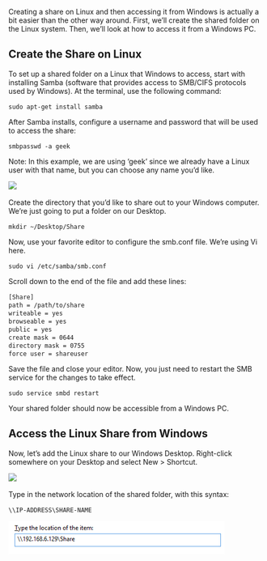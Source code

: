 Creating a share on Linux and then accessing it from Windows is actually a bit easier than the other way around. First, we’ll create the shared folder on the Linux system. Then, we’ll look at how to access it from a Windows PC.

## Create the Share on Linux
	
To set up a shared folder on a Linux that Windows to access, start with installing Samba (software 							that provides access to SMB/CIFS protocols used by Windows). At the terminal, use the following command:
```
sudo apt-get install samba
```
After Samba installs, configure a username and password that will be used to access the share:
```
smbpasswd -a geek
```
Note: In this example, we are using ‘geek’ since we already have a Linux user with that name, but you can choose any name you’d like.
	
![](img/samba-share-on-linux/fig1.jpg?raw=true)
	
Create the directory that you’d like to share out to your Windows computer.  We’re just going to put a folder on our Desktop.
```
mkdir ~/Desktop/Share
```
Now, use your favorite editor to configure the smb.conf file. We’re using Vi here.
```
sudo vi /etc/samba/smb.conf
```
Scroll down to the end of the file and add these lines:
```
[Share]
path = /path/to/share
writeable = yes
browseable = yes
public = yes
create mask = 0644
directory mask = 0755
force user = shareuser
```
Save the file and close your editor.  Now, you just need to restart the SMB service for the changes to take effect.
```
sudo service smbd restart
```
Your shared folder should now be accessible from a Windows PC.

## Access the Linux Share from Windows

Now, let’s add the Linux share to our Windows Desktop.  Right-click somewhere on your Desktop and select New > Shortcut.

![](img/samba-share-on-linux/fig2.jpg?raw=true)

Type in the network location of the shared folder, with this syntax:
```
\\IP-ADDRESS\SHARE-NAME
```

![](img/samba-share-on-linux/fig3.jpg?raw=true)
<!--stackedit_data:
eyJoaXN0b3J5IjpbMTYyMDEyNDQ5Ml19
-->